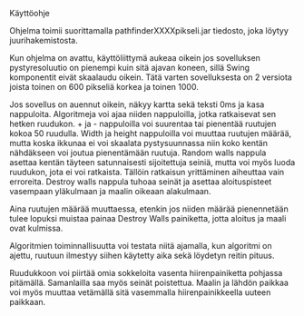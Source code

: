 Käyttöohje

Ohjelma toimii suorittamalla pathfinderXXXXpikseli.jar tiedosto, joka löytyy juurihakemistosta.

Kun ohjelma on avattu, käyttöliittymä aukeaa oikein jos sovelluksen pystyresoluutio on pienempi kuin sitä ajavan koneen, sillä Swing komponentit eivät skaalaudu oikein. Tätä varten sovelluksesta on 2 versiota joista toinen on 600 pikseliä korkea ja toinen 1000.

Jos sovellus on auennut oikein, näkyy kartta sekä teksti 0ms ja kasa nappuloita. Algoritmeja voi ajaa niiden nappuloilla, jotka ratkaisevat sen hetken ruudukon. + ja - nappuloilla voi suurentaa tai pienentää ruutujen kokoa 50 ruudulla. Width ja height nappuloilla voi muuttaa ruutujen määrää, mutta koska ikkunaa ei voi skaalata pystysuunnassa niin koko kentän nähdäkseen voi joutua pienentämään ruutuja. Random walls nappula asettaa kentän täyteen satunnaisesti sijoitettuja seiniä, mutta voi myös luoda ruudukon, jota ei voi ratkaista. Tällöin ratkaisun yrittäminen aiheuttaa vain erroreita. Destroy walls nappula tuhoaa seinät ja asettaa aloituspisteet vasempaan yläkulmaan ja maalin oikeaan alakulmaan.

Aina ruutujen määrää muuttaessa, etenkin jos niiden määrää pienennetään tulee lopuksi muistaa painaa Destroy Walls painiketta, jotta aloitus ja maali ovat kulmissa.

Algoritmien toiminnallisuutta voi testata niitä ajamalla, kun algoritmi on ajettu, ruutuun ilmestyy siihen käytetty aika sekä löydetyn reitin pituus.

Ruudukkoon voi piirtää omia sokkeloita vasenta hiirenpainiketta pohjassa pitämällä. Samanlailla saa myös seinät poistettua. Maalin ja lähdön paikkaa voi myös muuttaa vetämällä sitä vasemmalla hiirenpainikkeella uuteen paikkaan.
